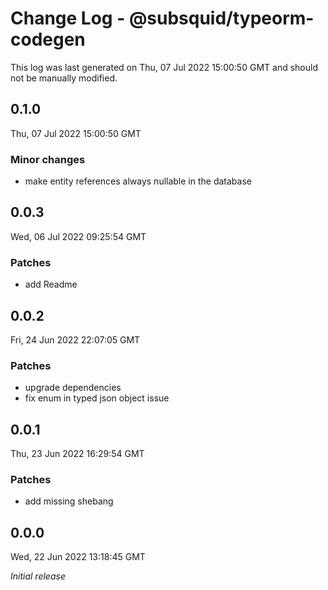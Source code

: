 # Change Log - @subsquid/typeorm-codegen

This log was last generated on Thu, 07 Jul 2022 15:00:50 GMT and should not be manually modified.

## 0.1.0
Thu, 07 Jul 2022 15:00:50 GMT

### Minor changes

- make entity references always nullable in the database

## 0.0.3
Wed, 06 Jul 2022 09:25:54 GMT

### Patches

- add Readme

## 0.0.2
Fri, 24 Jun 2022 22:07:05 GMT

### Patches

- upgrade dependencies
- fix enum in typed json object issue

## 0.0.1
Thu, 23 Jun 2022 16:29:54 GMT

### Patches

- add missing shebang

## 0.0.0
Wed, 22 Jun 2022 13:18:45 GMT

_Initial release_

